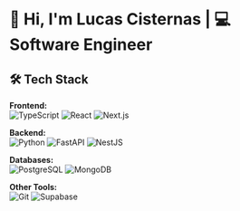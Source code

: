 # 👋 Hi, I'm Lucas Cisternas  |  💻 Software Engineer

## 🛠️ Tech Stack  

**Frontend:**  
![TypeScript](https://img.shields.io/badge/-TypeScript-3178C6?logo=typescript&logoColor=white&style=flat)  ![React](https://img.shields.io/badge/-React-61DAFB?logo=react&logoColor=black&style=flat)  ![Next.js](https://img.shields.io/badge/-Next.js-000000?logo=next.js&logoColor=white&style=flat)  

**Backend:**  
![Python](https://img.shields.io/badge/-Python-3776AB?logo=python&logoColor=white&style=flat)  ![FastAPI](https://img.shields.io/badge/-FastAPI-009688?logo=fastapi&logoColor=white&style=flat)  ![NestJS](https://img.shields.io/badge/-NestJS-E0234E?logo=nestjs&logoColor=white&style=flat)  

**Databases:**  
![PostgreSQL](https://img.shields.io/badge/-PostgreSQL-336791?logo=postgresql&logoColor=white&style=flat)  ![MongoDB](https://img.shields.io/badge/-MongoDB-47A248?logo=mongodb&logoColor=white&style=flat)

**Other Tools:**  
![Git](https://img.shields.io/badge/-Git-F05032?logo=git&logoColor=white&style=flat)  ![Supabase](https://img.shields.io/badge/-Supabase-3ECF8E?logo=supabase&logoColor=white&style=flat)
